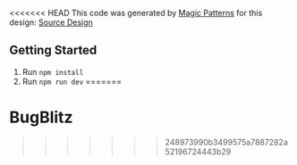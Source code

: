 <<<<<<< HEAD
This code was generated by [Magic Patterns](https://magicpatterns.com) for this design: [Source Design](https://magicpatterns.com/c/pqxfxjtexcym2p1vyhsset)

## Getting Started

1. Run `npm install`
2. Run `npm run dev`
=======
# BugBlitz
>>>>>>> 248973990b3499575a7887282a52196724443b29

